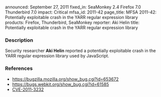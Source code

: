 announced: September 27, 2011
fixed_in: SeaMonkey 2.4
          Firefox 7.0
          Thunderbird 7.0
impact: Critical
mfsa_id: 2011-42
page_title: MFSA 2011-42: Potentially exploitable crash in the YARR regular expression library
products: Firefox, Thunderbird, SeaMonkey
reporter: Aki Helin
title: Potentially exploitable crash in the YARR regular expression library

<h3>Description</h3>

<p>Security researcher <strong>Aki Helin</strong> reported a potentially
exploitable crash in the YARR regular expression library used by JavaScript.
</p>


<h3>References</h3>

<ul>
  <li><a href="https://bugzilla.mozilla.org/show_bug.cgi?id=653672">https://bugzilla.mozilla.org/show_bug.cgi?id=653672</a></li>
  <li><a class="ex-ref" href="https://bugs.webkit.org/show_bug.cgi?id=61585">https://bugs.webkit.org/show_bug.cgi?id=61585</a></li>
  <li><a class="ex-ref" href="http://cve.mitre.org/cgi-bin/cvename.cgi?name=CVE-2011-3232">CVE-2011-3232</a></li>
</ul>




